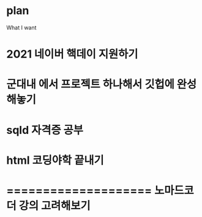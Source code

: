 # plan
What I want

2021 네이버 핵데이 지원하기
====================
군대내 에서 프로젝트 하나해서 깃헙에 완성해놓기
====================
sqld 자격증 공부
====================
html 코딩야학 끝내기
====================

====================
노마드코더 강의 고려해보기
====================
